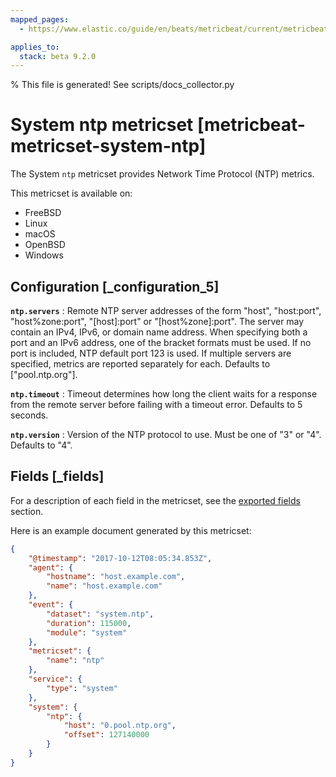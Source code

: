 ```yaml
---
mapped_pages:
  - https://www.elastic.co/guide/en/beats/metricbeat/current/metricbeat-metricset-system-ntp.html

applies_to:
  stack: beta 9.2.0
---
```


% This file is generated! See scripts/docs_collector.py

# System ntp metricset [metricbeat-metricset-system-ntp]

The System `ntp` metricset provides Network Time Protocol (NTP) metrics.

This metricset is available on:

* FreeBSD
* Linux
* macOS
* OpenBSD
* Windows

## Configuration [_configuration_5]

**`ntp.servers`**
:   Remote NTP server addresses of the form "host", "host:port", "host%zone:port", "[host]:port" or "[host%zone]:port". The server may contain an IPv4, IPv6, or domain name address. When specifying both a port and an IPv6 address, one of the bracket formats must be used. If no port is included, NTP default port 123 is used. If multiple servers are specified, metrics are reported separately for each. Defaults to ["pool.ntp.org"].

**`ntp.timeout`**
:   Timeout determines how long the client waits for a response from the remote server before failing with a timeout error. Defaults to 5 seconds.

**`ntp.version`**
:   Version of the NTP protocol to use. Must be one of "3" or "4". Defaults to "4".

## Fields [_fields]

For a description of each field in the metricset, see the [exported fields](/reference/metricbeat/exported-fields-system.md) section.

Here is an example document generated by this metricset:

```json
{
    "@timestamp": "2017-10-12T08:05:34.853Z",
    "agent": {
        "hostname": "host.example.com",
        "name": "host.example.com"
    },
    "event": {
        "dataset": "system.ntp",
        "duration": 115000,
        "module": "system"
    },
    "metricset": {
        "name": "ntp"
    },
    "service": {
        "type": "system"
    },
    "system": {
        "ntp": {
            "host": "0.pool.ntp.org",
            "offset": 127140000
        }
    }
}
```
